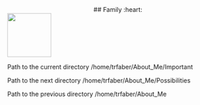 <center>##  Family :heart: </center>
<img src="https://scontent-bos5-1.xx.fbcdn.net/v/t39.30808-6/279436536_5207679432604175_8659002793976147409_n.jpg?_nc_cat=108&ccb=1-7&_nc_sid=730e14&_nc_ohc=x5mY90bEB3YAX-3oYHR&_nc_ht=scontent-bos5-1.xx&oh=00_AT8O0klS7DMO8-gf9emDZJJWMIMFJF-_RBskbde-AxgSLA&oe=62A6AA7E" width="100">


Path to the current directory /home/trfaber/About_Me/Important

Path to the next directory /home/trfaber/About_Me/Possibilities

Path to the previous directory /home/trfaber/About_Me
